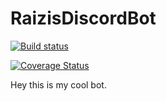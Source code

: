 # RaizisDiscordBot

[![Build status](https://ci.appveyor.com/api/projects/status/tx0epqafl5xkch17?svg=true)](https://ci.appveyor.com/project/RaizisTeam/raizisdiscordbotcsharp)

[![Coverage Status](https://coveralls.io/repos/github/RaizisTeam/RaizisDiscordBotCSharp/badge.svg?branch=master)](https://coveralls.io/github/RaizisTeam/RaizisDiscordBotCSharp?branch=master)

Hey this is my cool bot.